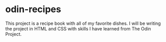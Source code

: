 # odin-recipes

This project is a recipe book with all of my favorite dishes. I will be writing the project in HTML and CSS with skills I have learned from The Odin Project. 
